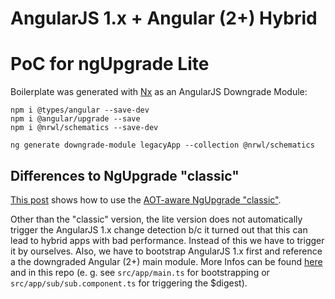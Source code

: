 # AngularJS 1.x + Angular (2+) Hybrid
# PoC for ngUpgrade Lite

Boilerplate was generated with [Nx](https://nrwl.io/nx) as an AngularJS Downgrade Module:

```
npm i @types/angular --save-dev
npm i @angular/upgrade --save
npm i @nrwl/schematics --save-dev

ng generate downgrade-module legacyApp --collection @nrwl/schematics 
```

## Differences to NgUpgrade "classic"

[This post](https://www.softwarearchitekt.at/post/2016/11/15/using-ngupgrade-with-aot-to-optimize-performane.aspx) shows how to use the [AOT-aware NgUpgrade "classic"](https://www.softwarearchitekt.at/post/2016/11/15/using-ngupgrade-with-aot-to-optimize-performane.aspx).

Other than the "classic" version, the lite version does not automatically trigger the AngularJS 1.x change detection b/c it turned out that this can lead to hybrid apps with bad performance. Instead of this we have to trigger it by ourselves. Also, we have to bootstrap AngularJS 1.x first and reference a the downgraded Angular (2+) main module. More Infos can be found [here](https://nrwl.io/nx/guide-angularjs-downgrade-module) and in this repo (e. g. see ``src/app/main.ts`` for bootstrapping or ``src/app/sub/sub.component.ts`` for triggering the $digest).